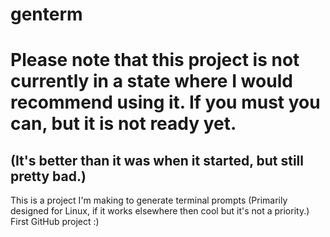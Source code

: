 # genterm
# **Please note that this project is not currently in a state where I would recommend using it. If you must you can, but it is not ready yet.**
## (It's better than it was when it started, but still pretty bad.)
This is a project I'm making to generate terminal prompts (Primarily designed for Linux, if it works elsewhere then cool but it's not a priority.)
First GitHub project :)

